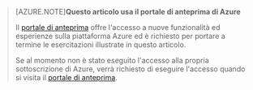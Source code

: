 
> [AZURE.NOTE]**Questo articolo usa il portale di anteprima di Azure**
> 
> Il [portale di anteprima](https://portal.azure.com/) offre l'accesso a nuove funzionalità ed esperienze sulla piattaforma Azure ed è richiesto per portare a termine le esercitazioni illustrate in questo articolo.
> 
> Se al momento non è stato eseguito l'accesso alla propria sottoscrizione di Azure, verrà richiesto di eseguire l'accesso quando si visita il [portale di anteprima](https://portal.azure.com/).

<!---HONumber=July15_HO2-->